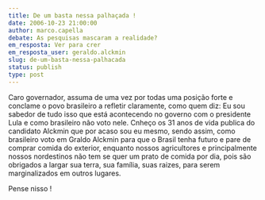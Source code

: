 ```yaml
---
title: De um basta nessa palhaçada !
date: 2006-10-23 21:00:00
author: marco.capella
debate: As pesquisas mascaram a realidade?
em_resposta: Ver para crer
em_resposta_user: geraldo.alckmin
slug: de-um-basta-nessa-palhacada
status: publish 
type: post
---
```


Caro governador, assuma de uma vez por todas uma posição forte e conclame o povo brasileiro a refletir claramente, como quem diz: Eu sou sabedor de tudo isso que está acontecendo no governo com o presidente Lula e como brasileiro não voto nele.
Cnheço os 31 anos de vida publica do candidato Alckmin que por acaso sou eu mesmo, sendo assim, como brasileiro voto em Graldo Alckmin para que o Brasil tenha futuro e pare de comprar comida do exterior, enquanto nossos agricultores e principalmente nossos nordestinos não tem se quer um prato de comida por dia, pois são obrigados a largar sua terra, sua família, suas raizes, para serem marginalizados em outros lugares.

Pense nisso !
